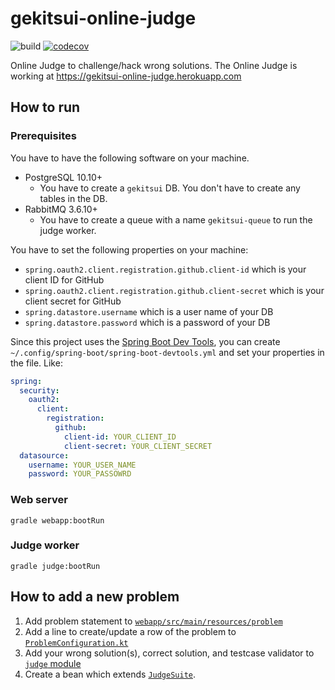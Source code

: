 # gekitsui-online-judge

![build](https://github.com/blue-jam/gekitsui-online-judge/workflows/build/badge.svg)
[![codecov](https://codecov.io/gh/blue-jam/gekitsui-online-judge/branch/master/graph/badge.svg)](https://codecov.io/gh/blue-jam/gekitsui-online-judge)

Online Judge to challenge/hack wrong solutions. The Online Judge is working at https://gekitsui-online-judge.herokuapp.com

## How to run

### Prerequisites

You have to have the following software on your machine.

- PostgreSQL 10.10+
    - You have to create a `gekitsui` DB. You don't have to create any tables in the DB.
- RabbitMQ 3.6.10+
    - You have to create a queue with a name `gekitsui-queue` to run the judge worker.

You have to set the following properties on your machine:

- `spring.oauth2.client.registration.github.client-id` which is your client ID for GitHub
- `spring.oauth2.client.registration.github.client-secret` which is your client secret for GitHub
- `spring.datastore.username` which is a user name of your DB
- `spring.datastore.password` which is a password of your DB

Since this project uses the [Spring Boot Dev Tools](https://docs.spring.io/spring-boot/docs/current/reference/html/using-spring-boot.html#using-boot-devtools),
you can create `~/.config/spring-boot/spring-boot-devtools.yml` and set your properties in the file. Like:

```yaml
spring:
  security:
    oauth2:
      client:
        registration:
          github:
            client-id: YOUR_CLIENT_ID
            client-secret: YOUR_CLIENT_SECRET
  datasource:
    username: YOUR_USER_NAME
    password: YOUR_PASSOWRD
```

### Web server

```shell script
gradle webapp:bootRun
```

### Judge worker

```shell script
gradle judge:bootRun
```

## How to add a new problem

1. Add problem statement to [`webapp/src/main/resources/problem`](https://github.com/blue-jam/gekitsui-online-judge/tree/master/webapp/src/main/resources/problem)
1. Add a line to create/update a row of the problem to [`ProblemConfiguration.kt`](https://github.com/blue-jam/gekitsui-online-judge/blob/master/webapp/src/main/kotlin/bluejam/hobby/gekitsui/webapp/config/ProblemConfiguration.kt)
1. Add your wrong solution(s), correct solution, and testcase validator to [`judge` module](https://github.com/blue-jam/gekitsui-online-judge/tree/master/judge/src/main/kotlin/bluejam/hobby/gekitsui/judge/problem)
1. Create a bean which extends [`JudgeSuite`](https://github.com/blue-jam/gekitsui-online-judge/blob/master/judge/src/main/kotlin/bluejam/hobby/gekitsui/judge/tool/JudgeSuite.kt).
